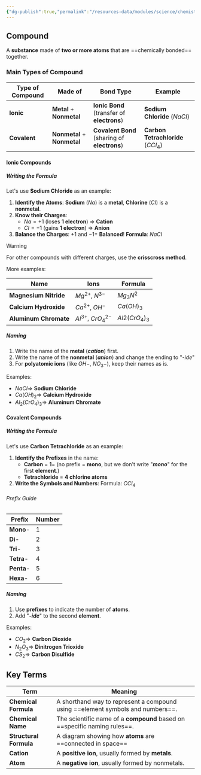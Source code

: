 ```yaml
---
{"dg-publish":true,"permalink":"/resources-data/modules/science/chemistry/chemical-formula-and-chemical-name-of-compounds/"}
---
```


## Compound
A **substance** made of **two or more atoms** that are ==chemically bonded== together.

### Main Types of Compound


| **Type of Compound** | **Made of**                 | **Bond Type**                                | **Example**                        |
| -------------------- | --------------------------- | -------------------------------------------- | ---------------------------------- |
| **Ionic**            | **Metal** + **Nonmetal**    | **Ionic Bond** (transfer of **electrons**)   | **Sodium Chloride** ($NaCI$)       |
| **Covalent**         | **Nonmetal** + **Nonmetal** | **Covalent Bond** (sharing of **electrons**) | **Carbon Tetrachloride** ($CCI_4$) |

#### Ionic Compounds
##### Writing the Formula 
Let's use **Sodium Chloride** as an example:
1. **Identify the Atoms**:
	**Sodium** ($Na$) is a **metal**, **Chlorine** ($CI$) is a **nonmetal**.
2. **Know their Charges**:
	* $Na = +1$ (loses **1 electron**) $\Rightarrow$ **Cation**
	* $CI = -1$ (gains **1 electron**) $\Rightarrow$ **Anion**
3. **Balance the Charges**:
	$+1$ and $-1 =$ **Balanced**! 
	**Formula**: $NaCI$

> [!warning]
> For other compounds with different charges, use the **crisscross method**.

More examples:

| **Name**              | **Ions**                         | **Formula**    |
| --------------------- | -------------------------------- | -------------- |
| **Magnesium Nitride** | $Mg^{2+}$, $N^{3-}$              | $Mg_3N^2$      |
| **Calcium Hydroxide** | $Ca^{2+}$, $OH^-$                | $Ca(OH)_3$     |
| **Aluminum Chromate** | $Al^{3+}$, $CrO_4 \text{} ^{2-}$ | $Al2(CrO_4)_3$ |

##### Naming
1. Write the name of the **metal** (***cation***) first.
2. Write the name of the **nonmetal** (***anion***) and change the ending to "*-ide*"
3. For **polyatomic ions** (like $OH-$, $NO_3-$), keep their names as is.

Examples:
* $NaCI \Rightarrow$ **Sodium Chloride**
* $Ca(OH)_2 \Rightarrow$ **Calcium Hydroxide**
* $Al_2(CrO_4)_3 \Rightarrow$ **Aluminum Chromate**

#### Covalent Compounds
##### Writing the Formula
Let's use **Carbon Tetrachloride** as an example:
1. **Identify the Prefixes** in the name:
	* **Carbon** = **1**= (no prefix = **mono**, but we don't write "***mono***" for the first **element**.)
	* **Tetrachloride** = **4 chlorine atoms**
2. **Write the Symbols and Numbers**:
	Formula: $CCI_4$

###### Prefix Guide

| **Prefix** | **Number** |
| ---------- | ---------- |
| **Mono**-  | 1          |
| **Di**-    | 2          |
| **Tri**-   | 3          |
| **Tetra**- | 4          |
| **Penta**- | 5          |
| **Hexa**-  | 6          |

##### Naming
1. Use **prefixes** to indicate the number of **atoms**.
2. Add "***-ide***" to the second **element**.

Examples:
* $CO_2 \Rightarrow$ **Carbon Dioxide**
* $N_2 O_3 \Rightarrow$ **Dinitrogen Trioxide**
* $CS_2 \Rightarrow$ **Carbon Disulfide** 

## Key Terms

| **Term**               | **Meaning**                                                                    |
| ---------------------- | ------------------------------------------------------------------------------ |
| **Chemical Formula**   | A shorthand way to represent a compound using ==element symbols and numbers==. |
| **Chemical Name**      | The scientific name of a **compound** based on ==specific naming rules==.      |
| **Structural Formula** | A diagram showing how **atoms** are ==connected in space==                     |
| **Cation**             | A **positive ion**, usually formed by **metals**.                              |
| **Atom**               | A **negative ion**, usually formed by nonmetals.                               |
